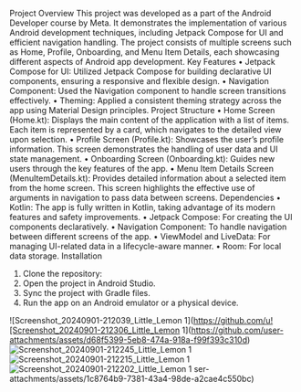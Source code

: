 Project Overview
This project was developed as a part of the Android Developer course by Meta. It demonstrates the implementation of various Android development techniques, including Jetpack Compose for UI and efficient navigation handling. The project consists of multiple screens such as Home, Profile, Onboarding, and Menu Item Details, each showcasing different aspects of Android app development.
Key Features
•	Jetpack Compose for UI: Utilized Jetpack Compose for building declarative UI components, ensuring a responsive and flexible design.
•	Navigation Component: Used the Navigation component to handle screen transitions effectively.
•	Theming: Applied a consistent theming strategy across the app using Material Design principles.
Project Structure
•	Home Screen (Home.kt): Displays the main content of the application with a list of items. Each item is represented by a card, which navigates to the detailed view upon selection.
•	Profile Screen (Profile.kt): Showcases the user’s profile information. This screen demonstrates the handling of user data and UI state management.
•	Onboarding Screen (Onboarding.kt): Guides new users through the key features of the app. 
•	Menu Item Details Screen (MenuItemDetails.kt): Provides detailed information about a selected item from the home screen. This screen highlights the effective use of arguments in navigation to pass data between screens.
Dependencies
•	Kotlin: The app is fully written in Kotlin, taking advantage of its modern features and safety improvements.
•	Jetpack Compose: For creating the UI components declaratively.
•	Navigation Component: To handle navigation between different screens of the app.
•	ViewModel and LiveData: For managing UI-related data in a lifecycle-aware manner.
•	Room: For local data storage.
Installation
1.	Clone the repository:
2.	Open the project in Android Studio.
3.	Sync the project with Gradle files.
4.	Run the app on an Android emulator or a physical device.

![Screenshot_20240901-212039_Little_Lemon 1](https://github.com/u![Screenshot_20240901-212306_Little_Lemon 1](https://github.com/user-attachments/assets/d68f5399-5eb8-474a-918a-f99f393c310d)
![Screenshot_20240901-212245_Little_Lemon 1](https://github.com/user-attachments/assets/99dcc1ef-7955-4f93-8531-e539d42bcf38)
![Screenshot_20240901-212215_Little_Lemon 1](https://github.com/user-attachments/assets/ce747e32-4be9-437f-a6e2-dea99931d371)
![Screenshot_20240901-212202_Little_Lemon 1](https://github.com/user-attachments/assets/79f7ad3c-ec51-4c92-ac3d-dfaa0fa1d91a)
ser-attachments/assets/1c8764b9-7381-43a4-98de-a2cae4c550bc)


